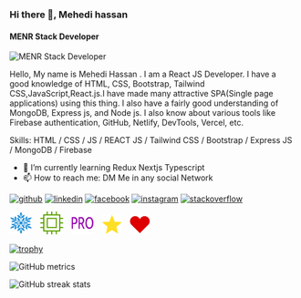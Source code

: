 ### Hi there 👋, Mehedi hassan 
#### MENR Stack Developer 
![MENR Stack Developer ](https://i.ibb.co/jL0WzFr/Whats-App-Image-2023-06-24-at-2-45-22-PM.jpg)

Hello, My name is Mehedi Hassan  . I am a React JS Developer. I have a good knowledge of HTML, CSS, Bootstrap, Tailwind CSS,JavaScript,React.js.I have made many attractive SPA(Single page applications) using this thing. I also have a fairly good understanding of MongoDB, Express js, and Node js. I also know about various tools like Firebase authentication, GitHub, Netlify, DevTools, Vercel, etc.

Skills: HTML / CSS / JS / REACT JS / Tailwind CSS / Bootstrap / Express JS / MongoDB / Firebase

- 🌱 I’m currently learning Redux Nextjs Typescript  
- 📫 How to reach me: DM Me in any social  Network  


[<img src='https://cdn.jsdelivr.net/npm/simple-icons@3.0.1/icons/github.svg' alt='github' height='40'>](https://github.com/mehedi-hassan-sohan)  [<img src='https://cdn.jsdelivr.net/npm/simple-icons@3.0.1/icons/linkedin.svg' alt='linkedin' height='40'>](https://www.linkedin.com/in/mehedi-hassan-sohan-926093230/)  [<img src='https://cdn.jsdelivr.net/npm/simple-icons@3.0.1/icons/facebook.svg' alt='facebook' height='40'>](https://www.facebook.com/lynx.sohan)  [<img src='https://cdn.jsdelivr.net/npm/simple-icons@3.0.1/icons/instagram.svg' alt='instagram' height='40'>](https://www.instagram.com/lynx_sohan/)  [<img src='https://cdn.jsdelivr.net/npm/simple-icons@3.0.1/icons/stackoverflow.svg' alt='stackoverflow' height='40'>](https://stackoverflow.com/users/mehedi-hassan-sohan)  

<a href='https://archiveprogram.github.com/'><img src='https://raw.githubusercontent.com/acervenky/animated-github-badges/master/assets/acbadge.gif' width='40' height='40'></a> <a href='https://docs.github.com/en/developers'><img src='https://raw.githubusercontent.com/acervenky/animated-github-badges/master/assets/devbadge.gif' width='40' height='40'></a> <a href='https://github.com/pricing'><img src='https://raw.githubusercontent.com/acervenky/animated-github-badges/master/assets/pro.gif' width='40' height='40'></a> <a href='https://stars.github.com/'><img src='https://raw.githubusercontent.com/acervenky/animated-github-badges/master/assets/starbadge.gif' width='35' height='35'></a> <a href='https://docs.github.com/en/github/supporting-the-open-source-community-with-github-sponsors'><img src='https://raw.githubusercontent.com/acervenky/animated-github-badges/master/assets/sponsorbadge.gif' width='35' height='35'></a> 

[![trophy](https://github-profile-trophy.vercel.app/?username=mehedi-hassan-sohan)](https://github.com/ryo-ma/github-profile-trophy)

![GitHub metrics](https://metrics.lecoq.io/mehedi-hassan-sohan)  

![GitHub streak stats](https://streak-stats.demolab.com/?user=mehedi-hassan-sohan)  

